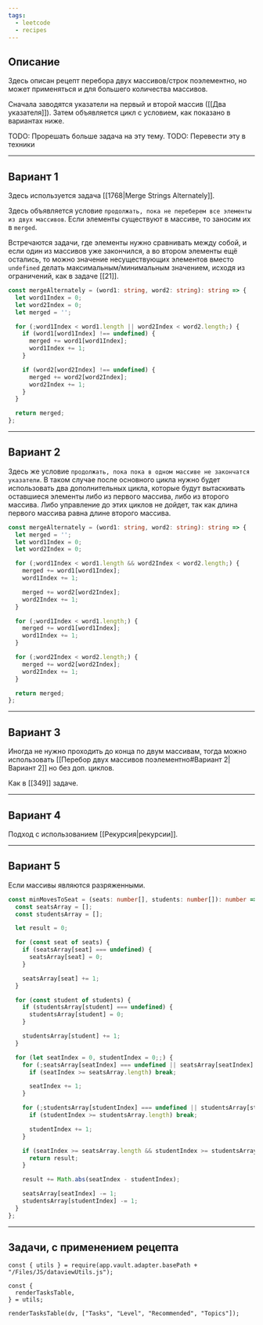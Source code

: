 ```yaml
---
tags:
  - leetcode
  - recipes
---
```

## Описание

Здесь описан рецепт перебора двух массивов/строк поэлементно, но может применяться и для большего количества массивов.

Сначала заводятся указатели на первый и второй массив ([[Два указателя]]). Затем объявляется цикл с условием, как показано в вариантах ниже.

TODO: Прорешать больше задача на эту тему.
TODO: Перевести эту в техники

---
## Вариант 1

Здесь используется задача [[1768|Merge Strings Alternately]].

Здесь объявляется условие `продолжать, пока не переберем все элементы из двух массивов`. Если элементы существуют в массиве, то заносим их в `merged`.

Встречаются задачи, где элементы нужно сравнивать между собой, и если один из массивов уже закончился, а во втором элементы ещё остались, то можно значение несуществующих элементов вместо `undefined` делать максимальным/минимальным значением, исходя из ограничений, как в задаче [[21]].

```typescript
const mergeAlternately = (word1: string, word2: string): string => {
  let word1Index = 0;
  let word2Index = 0;
  let merged = '';

  for (;word1Index < word1.length || word2Index < word2.length;) {
    if (word1[word1Index] !== undefined) {
      merged += word1[word1Index];
      word1Index += 1;
    }

    if (word2[word2Index] !== undefined) {
      merged += word2[word2Index];
      word2Index += 1;
    }
  }

  return merged;
};
```

---
## Вариант 2

Здесь же условие `продолжать, пока пока в одном массиве не закончатся указатели`. В таком случае после основного цикла нужно будет использовать два дополнительных цикла, которые будут вытаскивать оставшиеся элементы либо из первого массива, либо из второго массива. Либо управление до этих циклов не дойдет, так как длина первого массива равна длине второго массива.

```typescript
const mergeAlternately = (word1: string, word2: string): string => {
  let merged = '';
  let word1Index = 0;
  let word2Index = 0;

  for (;word1Index < word1.length && word2Index < word2.length;) {
    merged += word1[word1Index];
    word1Index += 1;

    merged += word2[word2Index];
    word2Index += 1;
  }

  for (;word1Index < word1.length;) {
    merged += word1[word1Index];
    word1Index += 1;
  }

  for (;word2Index < word2.length;) {
    merged += word2[word2Index];
    word2Index += 1;
  }

  return merged;
};
```

---
## Вариант 3

Иногда не нужно проходить до конца по двум массивам, тогда можно использовать [[Перебор двух массивов поэлементно#Вариант 2|Вариант 2]] но без доп. циклов.

Как в [[349]] задаче.

---
## Вариант 4

Подход с использованием [[Рекурсия|рекурсии]].

---
## Вариант 5

Если массивы являются разряженными.

```typescript
const minMovesToSeat = (seats: number[], students: number[]): number => {
  const seatsArray = [];
  const studentsArray = [];

  let result = 0;

  for (const seat of seats) {
    if (seatsArray[seat] === undefined) {
      seatsArray[seat] = 0;
    }

    seatsArray[seat] += 1;
  }

  for (const student of students) {
    if (studentsArray[student] === undefined) {
      studentsArray[student] = 0;
    }

    studentsArray[student] += 1;
  }

  for (let seatIndex = 0, studentIndex = 0;;) {
    for (;seatsArray[seatIndex] === undefined || seatsArray[seatIndex] === 0 ;) {
      if (seatIndex >= seatsArray.length) break;

      seatIndex += 1;
    }

    for (;studentsArray[studentIndex] === undefined || studentsArray[studentIndex] === 0 ;) {
      if (studentIndex >= studentsArray.length) break;

      studentIndex += 1;
    }

    if (seatIndex >= seatsArray.length && studentIndex >= studentsArray.length) {
      return result;
    }

    result += Math.abs(seatIndex - studentIndex);

    seatsArray[seatIndex] -= 1;
    studentsArray[studentIndex] -= 1;
  }
};
```

---
## Задачи, с применением рецепта

```dataviewjs
const { utils } = require(app.vault.adapter.basePath + "/Files/JS/dataviewUtils.js");

const {
  renderTasksTable,
} = utils;

renderTasksTable(dv, ["Tasks", "Level", "Recommended", "Topics"]);
```